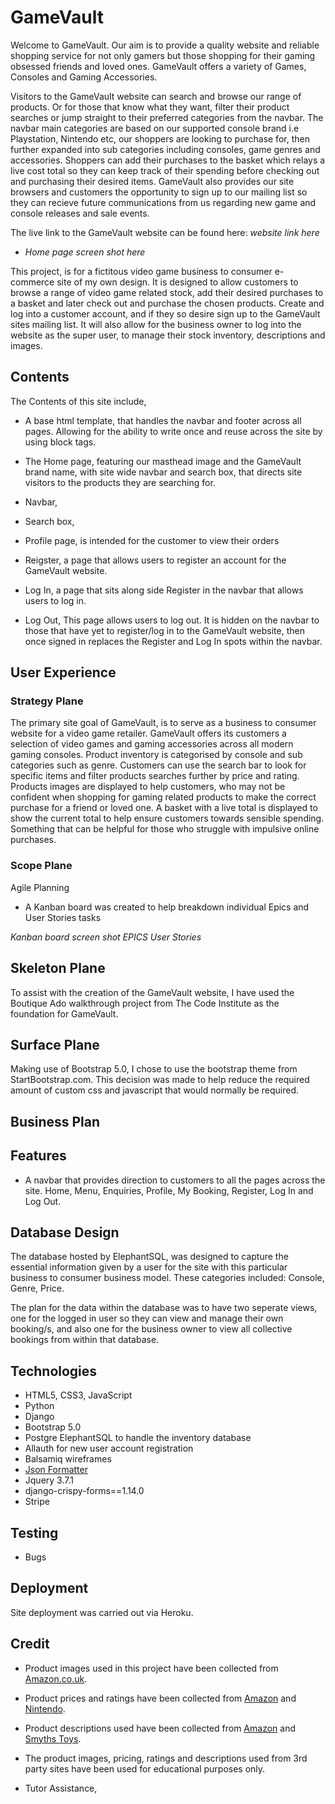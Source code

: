 
# GameVault

Welcome to GameVault. Our aim is to provide a quality website and reliable shopping service for not only gamers but those shopping for their gaming obsessed friends and loved ones. GameVault offers a variety of Games, Consoles and Gaming Accessories.

Visitors to the GameVault website can search and browse our range of products. Or for those that know what they want, filter their product searches or jump straight to their preferred categories from the navbar. The navbar main categories are based on our supported console brand i.e Playstation, Nintendo etc, our shoppers are looking to purchase for, then further expanded into sub categories including consoles, game genres and accessories. Shoppers can add their purchases to the basket which relays a live cost total so they can keep track of their spending before checking out and purchasing their desired items. GameVault also provides our site browsers and customers the opportunity to sign up to our mailing list so they can recieve future communications from us regarding new game and console releases and sale events.

The live link to the GameVault website can be found here: *website link here*

- *Home page screen shot here*

This project, is for a fictitous video game business to consumer e-commerce site of my own design. It is designed to allow customers to browse a range of video game related stock, add their desired purchases to a basket and later check out and purchase the chosen products. Create and log into a customer account, and if they so desire sign up to the GameVault sites mailing list. It will also allow for the business owner to log into the website as the super user, to manage their stock inventory, descriptions and images.

## Contents

The Contents of this site include,

- A base html template, that handles the navbar and footer across all pages. Allowing for the ability to write once and reuse across the site by using block tags.

- The Home page, featuring our masthead image and the GameVault brand name, with site wide navbar and search box, that directs site visitors to the products they are searching for.

- Navbar, 

- Search box, 

- Profile page, is intended for the customer to view their orders

- Reigster, a page that allows users to register an account for the GameVault website.

- Log In, a page that sits along side Register in the navbar that allows users to log in.

- Log Out, This page allows users to log out. It is hidden on the navbar to those that have yet to register/log in to the GameVault website, then once signed in replaces the Register and Log In spots within the navbar.


## User Experience

### Strategy Plane

The primary site goal of GameVault, is to serve as a business to consumer website for a video game retailer. GameVault offers its customers a selection of video games and gaming accessories across all modern gaming consoles. Product inventory is categorised by console and sub categories such as genre. Customers can use the search bar to look for specific items and filter products searches further by price and rating. Products images are displayed to help customers, who may not be confident when shopping for gaming related products to make the correct purchase for a friend or loved one. A basket with a live total is displayed to show the current total to help ensure customers towards sensible spending. Something that can be helpful for those who struggle with impulsive online purchases. 

### Scope Plane

 Agile Planning

 - A Kanban board was created to help breakdown individual Epics and User Stories tasks

 *Kanban board screen shot*
*EPICS*
*User Stories*

## Skeleton Plane

To assist with the creation of the GameVault website, I have used the Boutique Ado walkthrough project from The Code Institute as the foundation for GameVault.

## Surface Plane

Making use of Bootstrap 5.0, I chose to use the bootstrap theme from StartBootstrap.com. This decision was made to help reduce the required amount of custom css and javascript that would normally be required.

## Business Plan


## Features

- A navbar that provides direction to customers to all the pages across the site. Home, Menu, Enquiries, Profile, My Booking, Register, Log In and Log Out.


## Database Design

The database hosted by ElephantSQL, was designed to capture the essential information given by a user for the site with this particular business to consumer business model. These categories included: Console, Genre, Price. 

The plan for the data within the database was to have two seperate views, one for the logged in user so they can view and manage their own booking/s, and also one for the business owner to view all collective bookings from within that database.

## Technologies

- HTML5, CSS3, JavaScript
- Python
- Django
- Bootstrap 5.0
- Postgre ElephantSQL to handle the inventory database
- Allauth for new user account registration
- Balsamiq wireframes
- [Json Formatter](https://jsonformatter.org/)
- Jquery 3.7.1
- django-crispy-forms==1.14.0
- Stripe



## Testing

- Bugs


## Deployment

Site deployment was carried out via Heroku.

## Credit

- Product images used in this project have been collected from [Amazon.co.uk](www.amazon.co.uk).
- Product prices and ratings have been collected from [Amazon](www.amazon.co.uk) and [Nintendo](www.store.nintendo.co.uk).
- Product descriptions used have been collected from [Amazon](www.amazon.co.uk) and [Smyths Toys](https://www.smythstoys.com/uk/en-gb). 

- The product images, pricing, ratings and descriptions used from 3rd party sites have been used for educational purposes only.

- Tutor Assistance, 




